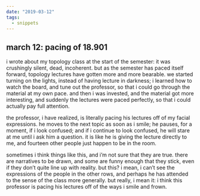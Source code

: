```yaml
---
date: "2019-03-12"
tags:
  - snippets
---
```

## march 12: pacing of 18.901

i wrote about my topology class at the start of the semester: it was crushingly silent, dead, incoherent. but as the semester has paced itself forward, topology lectures have gotten more and more bearable. we started turning on the lights, instead of having lecture in darkness; i learned how to watch the board, and tune out the professor, so that i could go through the material at my own pace. and then i was invested, and the material got more interesting, and suddenly the lectures were paced perfectly, so that i could actually pay full attention.

the professor, i have realized, is literally pacing his lectures off of my facial expressions. he moves to the next topic as soon as i smile; he pauses, for a moment, if i look confused; and if i continue to look confused, he will stare at me until i ask him a question. it is like he is giving the lecture directly to me, and fourteen other people just happen to be in the room.

sometimes i think things like this, and i’m not sure that they are true. there are narratives to be drawn, and some are funny enough that they stick, even if they don’t quite line up with reality. but this? i mean, i can’t see the expressions of the people in the other rows, and perhaps he has attended to the sense of the class more generally. but really, i mean it: i think this professor is pacing his lectures off of the ways i smile and frown.
